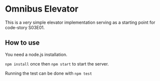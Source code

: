 # Omnibus Elevator

This is a *very* simple elevator implementation serving as a starting point for code-story S03E01.

## How to use

You need a node.js installation.

`npm install` once
then
`npm start` to start the server.

Running the test can be done with `npm test`

